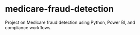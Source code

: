 # medicare-fraud-detection
Project on Medicare fraud detection using Python, Power BI, and compliance workflows.
